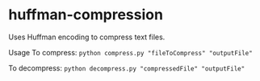 # huffman-compression
Uses Huffman encoding to compress text files.

Usage
To compress: ```python compress.py "fileToCompress" "outputFile"```

To decompress: ```python decompress.py "compressedFile" "outputFile"```
